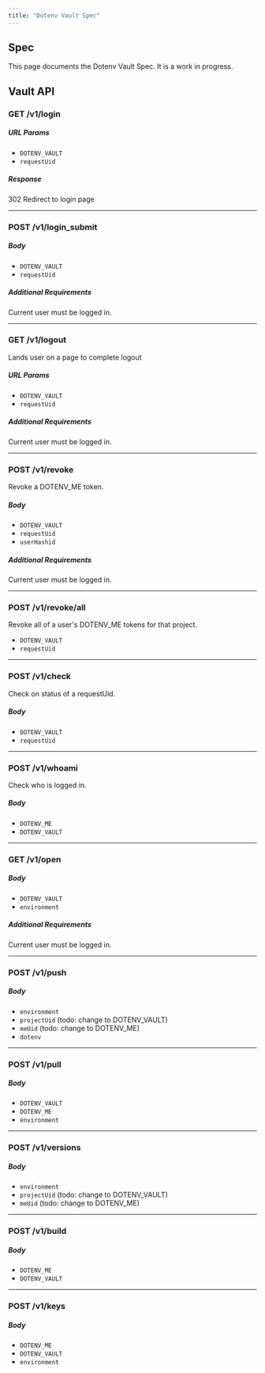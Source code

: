 ```yaml
---
title: "Dotenv Vault Spec"
---
```


<article markdown="1">

# Spec

This page documents the Dotenv Vault Spec. It is a work in progress.

## Vault API

### GET /v1/login

##### URL Params

* `DOTENV_VAULT`
* `requestUid`

##### Response

302 Redirect to login page

---

### POST /v1/login_submit

##### Body

* `DOTENV_VAULT`
* `requestUid`

##### Additional Requirements

Current user must be logged in.

---

### GET /v1/logout 

Lands user on a page to complete logout

##### URL Params

* `DOTENV_VAULT`
* `requestUid`

##### Additional Requirements

Current user must be logged in.

---

### POST /v1/revoke

Revoke a DOTENV_ME token.

##### Body

* `DOTENV_VAULT`
* `requestUid`
* `userHashid`

##### Additional Requirements

Current user must be logged in.

---

### POST /v1/revoke/all

Revoke all of a user's DOTENV_ME tokens for that project.

* `DOTENV_VAULT`
* `requestUid`

---

### POST /v1/check

Check on status of a requestUid.

##### Body

* `DOTENV_VAULT`
* `requestUid`

---

### POST /v1/whoami

Check who is logged in.

##### Body

* `DOTENV_ME`
* `DOTENV_VAULT`

---

### GET /v1/open

##### Body

* `DOTENV_VAULT`
* `environment`

##### Additional Requirements

Current user must be logged in.

---

### POST /v1/push

##### Body

* `environment`
* `projectUid` (todo: change to DOTENV_VAULT)
* `meUid` (todo: change to DOTENV_ME)
* `dotenv`

---

### POST /v1/pull

##### Body

* `DOTENV_VAULT`
* `DOTENV_ME`
* `environment`

---

### POST /v1/versions

##### Body

* `environment`
* `projectUid` (todo: change to DOTENV_VAULT)
* `meUid` (todo: change to DOTENV_ME)

---

### POST /v1/build

##### Body

* `DOTENV_ME`
* `DOTENV_VAULT`

---

### POST /v1/keys

##### Body

* `DOTENV_ME`
* `DOTENV_VAULT`
* `environment`

</article>


